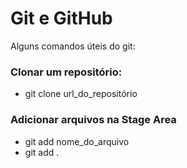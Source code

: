 # Git e GitHub

Alguns comandos úteis do git:

### Clonar um repositório:
- git clone url_do_repositório

### Adicionar arquivos na **Stage Area**
- git add nome_do_arquivo
- git add .
